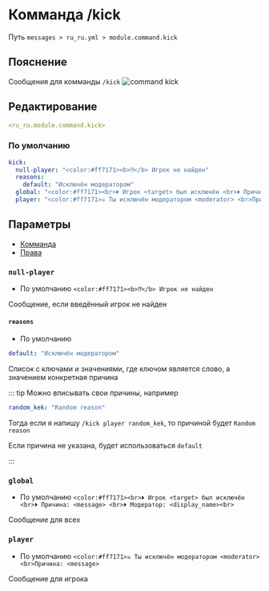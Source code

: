 # Комманда /kick
Путь `messages > ru_ru.yml > module.command.kick`

## Пояснение
Сообщения для комманды `/kick`
![command kick](/commandkick.png)

## Редактирование
```yaml
<ru_ru.module.command.kick>
```

### По умолчанию
```yaml
kick:
  null-player: "<color:#ff7171><b>⁉</b> Игрок не найден"
  reasons:
    default: "Исключён модератором"
  global: "<color:#ff7171><br>⏵ Игрок <target> был исключён <br>⏵ Причина: <message> <br>⏵ Модератор: <display_name><br>"
  player: "<color:#ff7171>☠ Ты исключён модератором <moderator> <br>Причина: <message>"
```

## Параметры

- [Комманда](/ru/commands/module/command/kick/)
- [Права](/ru/permissions/module/command/kick/)

### `null-player`
- По умолчанию `<color:#ff7171><b>⁉</b> Игрок не найден`

Сообщение, если введённый игрок не найден

#### `reasons`
- По умолчанию
```yaml
default: "Исключён модератором"
```

Список с ключами и значениями, где ключом является слово, а значением конкретная причина

::: tip Можно вписывать свои причины, например
```yaml
random_kek: "Random reason"
```
Тогда если я напишу `/kick player random_kek`, то причиной будет `Random reason`

Если причина не указана, будет использоваться `default`

:::

### `global`
- По умолчанию `<color:#ff7171><br>⏵ Игрок <target> был исключён <br>⏵ Причина: <message> <br>⏵ Модератор: <display_name><br>`

Сообщение для всех

### `player`
- По умолчанию `<color:#ff7171>☠ Ты исключён модератором <moderator> <br>Причина: <message>`

Сообщение для игрока

